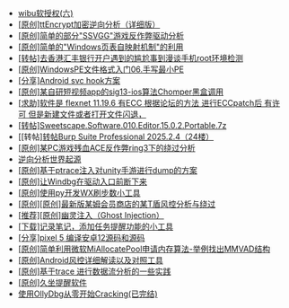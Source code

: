 + [wibu软授权(六)](https://bbs.kanxue.com/thread-276310.htm)
+ [[原创]ttEncrypt加密逆向分析（详细版）](https://bbs.kanxue.com/thread-286273.htm)
+ [[原创]简单的部分"SSVGG"游戏反作弊驱动分析](https://bbs.kanxue.com/thread-286409.htm)
+ [[原创]简单的"Windows页表自映射机制"的利用](https://bbs.kanxue.com/thread-285332.htm)
+ [[转帖]去香港汇丰银行开户遇到的尴尬事到漫谈手机root环境检测](https://bbs.kanxue.com/thread-285754.htm)
+ [[原创]WindowsPE文件格式入门06.手写最小PE](https://bbs.kanxue.com/thread-286417.htm)
+ [[分享]Android svc hook方案](https://bbs.kanxue.com/thread-286308.htm)
+ [[原创]某自研短视频app的sig13-ios算法Chomper黑盒调用](https://bbs.kanxue.com/thread-285666.htm)
+ [[求助]软件是 flexnet 11.19.6 有ECC 根据论坛的方法 进行ECCpatch后 有许可 但是新建文件或者打开文件闪退，](https://bbs.kanxue.com/thread-284416.htm)
+ [[转帖]Sweetscape.Software.010.Editor.15.0.2.Portable.7z](https://bbs.kanxue.com/thread-286309.htm)
+ [[转帖][转帖Burp Suite Professional 2025.2.4（24楼）](https://bbs.kanxue.com/thread-280744.htm)
+ [[原创]某PC游戏残血ACE反作弊ring3下的绕过分析](https://bbs.kanxue.com/thread-284667.htm)
+ [逆向分析世界起源](https://bbs.kanxue.com/thread-286420.htm)
+ [[原创]基于ptrace注入对unity手游进行dump的方案](https://bbs.kanxue.com/thread-286222.htm)
+ [[原创]让Windbg在驱动入口前断下来](https://bbs.kanxue.com/thread-228575.htm)
+ [[原创]使用py开发WX刷步数小工具](https://bbs.kanxue.com/thread-284858.htm)
+ [[原创][原创]最新版某姆会员商店的某T盾风控分析与绕过](https://bbs.kanxue.com/thread-286243.htm)
+ [[推荐][原创]幽灵注入（Ghost Injection）](https://bbs.kanxue.com/thread-286307.htm)
+ [[下载]记录笔记，添加任务提醒功能的小工具](https://bbs.kanxue.com/thread-286357.htm)
+ [[分享]pixel 5 编译安卓12源码和源码](https://bbs.kanxue.com/thread-286388.htm)
+ [[原创]简单利用微软MiAllocatePool申请内存算法-举例找出MMVAD结构](https://bbs.kanxue.com/thread-286414.htm)
+ [[原创]Android风控详细解读以及对照工具](https://bbs.kanxue.com/thread-286120.htm)
+ [[原创]基于trace 进行数据流分析的一些实践](https://bbs.kanxue.com/thread-285243.htm)
+ [[原创]久坐提醒软件](https://bbs.kanxue.com/thread-286234.htm)
+ [使用OllyDbg从零开始Cracking(已完结)](https://bbs.kanxue.com/thread-184679.htm)
